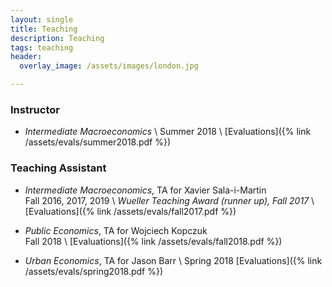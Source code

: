 ```yaml
---
layout: single
title: Teaching
description: Teaching
tags: teaching
header: 
  overlay_image: /assets/images/london.jpg

---
```


### Instructor

- *Intermediate Macroeconomics* \\
Summer 2018 \\
[Evaluations]({% link /assets/evals/summer2018.pdf %})

### Teaching Assistant

- *Intermediate Macroeconomics*, TA for Xavier Sala-i-Martin        
Fall 2016, 2017, 2019 \\
*Wueller Teaching Award (runner up), Fall 2017* \\
[Evaluations]({% link /assets/evals/fall2017.pdf %})

- *Public Economics*, TA for Wojciech Kopczuk        
Fall 2018 \\
[Evaluations]({% link /assets/evals/fall2018.pdf %})

- *Urban Economics*, TA for Jason Barr \\
Spring 2018
[Evaluations]({% link /assets/evals/spring2018.pdf %})